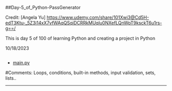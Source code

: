##Day-5_of_Python-PassGenerator

Credit: [Angela Yu] https://www.udemy.com/share/101Xwi3@Cd5H-edT3Ktu-_5Z3i14xX7vfWAqQSqiDCRRkMUqlu0NXefLQnWpT9ksckT6u1rs-g==/

This is day 5 of 100 of learning Python and creating a project in Python

10/18/2023

![]()

- [main.py]()


#Comments:
Loops, conditions, built-in methods, input validation, sets, lists..

 ----------------------------------------
